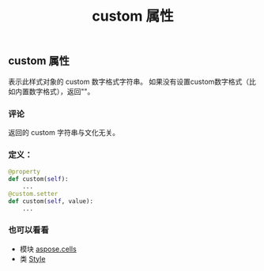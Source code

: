 ﻿---
title: custom 属性
second_title: Aspose.Cells for Python via .NET API 参考资料
description:
type: docs
weight: 180
url: /zh/python-net/aspose.cells/style/custom/
is_root: false
---
## custom 属性

表示此样式对象的 custom 数字格式字符串。
如果没有设置custom数字格式（比如内置数字格式），返回""。

### 评论

返回的 custom 字符串与文化无关。
### 定义：
```python
@property
def custom(self):
    ...
@custom.setter
def custom(self, value):
    ...
```

### 也可以看看
* 模块 [aspose.cells](../../)
* 类 [Style](/cells/zh/python-net/aspose.cells/style)
